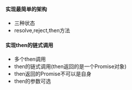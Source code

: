 #### 实现最简单的架构
- 三种状态
- resolve,reject,then方法

#### 实现then的链式调用
- 多个then调用
- then的链式调用(then返回的是一个Promise对象)
- then返回的Promise不可以是自身
- then的参数可选
